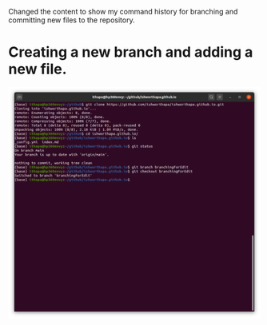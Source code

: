 Changed the content to show my command history for branching and committing new files to the repository.
# Creating a new branch and adding a new file.
![terminal1](res/img/githubGuideTerminal.png)
